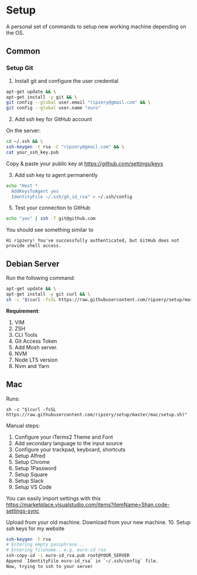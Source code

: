 # Setup

A personal set of commands to setup new working machine depending on the OS.

## Common

### Setup Git

1. Install git and configure the user credential

```bash
apt-get update && \
apt-get install -y git && \
git config --global user.email "ripzery@gmail.com" && \
git config --global user.name "euro"
```

2. Add ssh key for GitHub account

On the server:

```bash
cd ~/.ssh && \
ssh-keygen -t rsa -C "ripzery@gmail.com" && \
cat your_ssh_key.pub
```
Copy & paste your public key at https://github.com/settings/keys

3. Add ssh key to agent permanently

```bash
echo "Host *
  AddKeysToAgent yes
  IdentityFile ~/.ssh/gh_id_rsa" > ~/.ssh/config
```

5. Test your connection to GitHub

```bash
echo "yes" | ssh -T git@github.com
```

You should see something similar to

```
Hi ripzery! You've successfully authenticated, but GitHub does not provide shell access.
```

## Debian Server

Run the following command:

```bash
apt-get update && \
apt-get install -y git curl && \
sh -c "$(curl -fsSL https://raw.githubusercontent.com/ripzery/setup/master/debian/setup.sh)"
```

**Requirement**:

1. VIM
2. ZSH
3. CLI Tools
4. Git Access Token
5. Add Mosh server. 
6. NVM
7. Node LTS version
8. Nvm and Yarn

## Mac

Runs:

`sh -c "$(curl -fsSL https://raw.githubusercontent.com/ripzery/setup/master/mac/setup.sh)"`

Manual steps:

1. Configure your iTerms2 Theme and Font
2. Add secondary language to the input source
3. Configure your trackpad, keyboard, shortcuts
4. Setup Alfred
5. Setup Chrome
6. Setup 1Password
7. Setup Square 
8. Setup Slack
9. Setup VS Code

You can easily import settings with this https://marketplace.visualstudio.com/items?itemName=Shan.code-settings-sync

Upload from your old machine. Download from your new machine.
10. Setup ssh keys for my website
```bash
ssh-keygen -t rsa
# Entering empty passphrase...
# Entering filename.. e.g. euro-id_rsa
ssh-copy-id -i euro-id_rsa.pub root@YOUR_SERVER
Append `IdentityFile euro-id_rsa` in `~/.ssh/config` file.
Now, trying to ssh to your server
```
